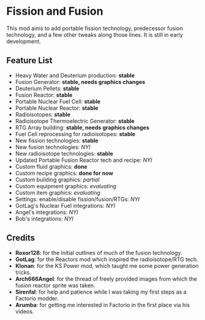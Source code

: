 # Fission and Fusion

This mod aims to add portable fission technology, predecessor fusion
technology, and a few other tweaks along those lines. It is still in early
development.

## Feature List
* Heavy Water and Deuterium production: **stable**
* Fusion Generator: **stable, needs graphics changes**
* Deuterium Pellets: **stable**
* Fusion Reactor: **stable**
* Portable Nuclear Fuel Cell: **stable**
* Portable Nuclear Reactor: **stable**
* Radioisotopes: **stable**
* Radioisotope Thermoelectric Generator: **stable**
* RTG Array building: **stable, needs graphics changes**
* Fuel Cell reprocessing for radioisotopes: **stable**
* New fission technologies: **stable**
* New fusion technologies: _NYI_
* New radioisotope technologies: **stable**
* Updated Portable Fusion Reactor tech and recipe: _NYI_
* Custom fluid graphics: **done**
* Custom recipe graphics: **done for now**
* Custom building graphics: _partial_
* Custom equipment graphics: _evaluating_
* Custom item graphics: _evaluating_
* Settings: enable/disable fission/fusion/RTGs: _NYI_
* GotLag's Nuclear Fuel integrations: _NYI_
* Angel's integrations: _NYI_
* Bob's integrations: _NYI_

## Credits
* **Roxor128**: for the initial outlines of much of the fusion technology.
* **GotLag**: for the Reactors mod which inspired the radioisotope/RTG tech.
* **Klonan**: for the KS Power mod, which taught me some power generation tricks.
* **Arch666Angel**: for the thread of freely provided images from which the fusion reactor sprite was taken.
* **Sirenfal**: for help and patience while I was taking my first steps as a Factorio modder.
* **Arumba**: for getting me interested in Factorio in the first place via his videos.

